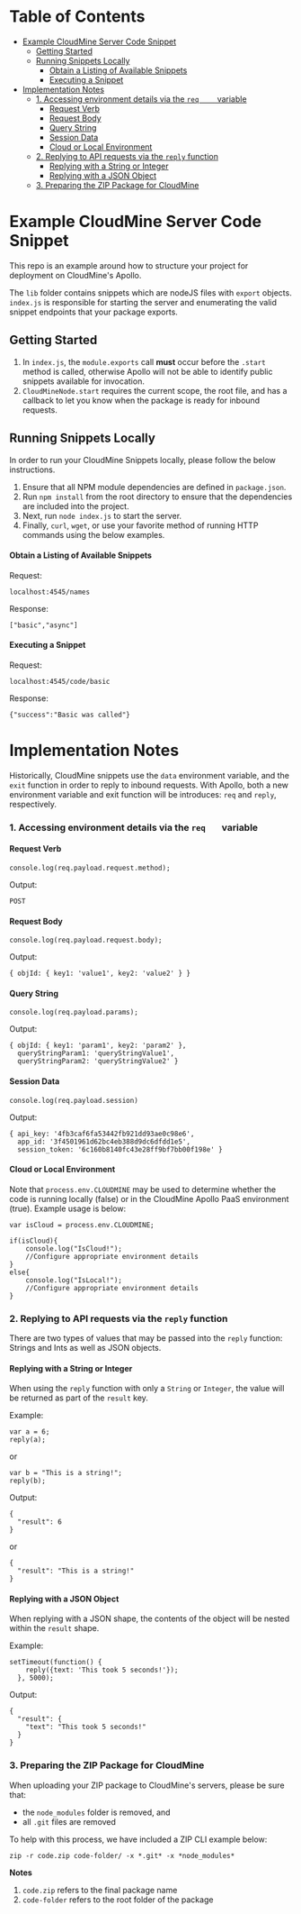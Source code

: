 <!-- START doctoc generated TOC please keep comment here to allow auto update -->
<!-- DON'T EDIT THIS SECTION, INSTEAD RE-RUN doctoc TO UPDATE -->
# Table of Contents 
- [Example CloudMine Server Code Snippet](#example-cloudmine-server-code-snippet)
  - [Getting Started](#getting-started)
  - [Running Snippets Locally](#running-snippets-locally)
      - [Obtain a Listing of Available Snippets](#obtain-a-listing-of-available-snippets)
      - [Executing a Snippet](#executing-a-snippet)
- [Implementation Notes](#implementation-notes)
    - [1. Accessing environment details via the `req	` variable](#1-accessing-environment-details-via-the-req%09-variable)
      - [Request Verb](#request-verb)
      - [Request Body](#request-body)
      - [Query String](#query-string)
      - [Session Data](#session-data)
      - [Cloud or Local Environment](#cloud-or-local-environment)
    - [2. Replying to API requests via the `reply` function](#2-replying-to-api-requests-via-the-reply-function)
      - [Replying with a String or Integer](#replying-with-a-string-or-integer)
      - [Replying with a JSON Object](#replying-with-a-json-object)
    - [3. Preparing the ZIP Package for CloudMine](#3-preparing-the-zip-package-for-cloudmine)

<!-- END doctoc generated TOC please keep comment here to allow auto update -->

# Example CloudMine Server Code Snippet

This repo is an example around how to structure your project for deployment on CloudMine's Apollo.

The `lib` folder contains snippets which are nodeJS files with `export` objects. `index.js` is responsible for starting the server and enumerating the valid snippet endpoints that your package exports.

## Getting Started

1. In `index.js`, the `module.exports` call **must** occur before the `.start` method is called, otherwise Apollo will not be able to identify public snippets available for invocation. 
2. `CloudMineNode.start` requires the current scope, the root file, and has a callback to let you know when the package is ready for inbound requests.

## Running Snippets Locally

In order to run your CloudMine Snippets locally, please follow the below instructions. 

1. Ensure that all NPM module dependencies are defined in `package.json`. 
2. Run `npm install` from the root directory to ensure that the dependencies are included into the project. 
3. Next, run `node index.js` to start the server.
4. Finally, `curl`, `wget`, or use your favorite method of running HTTP commands using the below examples.

#### Obtain a Listing of Available Snippets

Request: 

`localhost:4545/names`

Response: 

`["basic","async"]`

#### Executing a Snippet
 
Request:

`localhost:4545/code/basic`

Response:

`{"success":"Basic was called"}`
 
# Implementation Notes

Historically, CloudMine snippets use the `data` environment variable, and the `exit` function in order to reply to inbound requests. With Apollo, both a new environment variable and exit function will be introduces: `req` and `reply`, respectively. 


### 1. Accessing environment details via the `req	` variable

#### Request Verb
```
console.log(req.payload.request.method);
```
Output:

```
POST
```

#### Request Body
```
console.log(req.payload.request.body);
```
Output:

```
{ objId: { key1: 'value1', key2: 'value2' } }
```

#### Query String
```
console.log(req.payload.params);
```
Output:

```
{ objId: { key1: 'param1', key2: 'param2' },
  queryStringParam1: 'queryStringValue1',
  queryStringParam2: 'queryStringValue2' }
```

#### Session Data

```
console.log(req.payload.session)
```
Output:

```
{ api_key: '4fb3caf6fa53442fb921dd93ae0c98e6',
  app_id: '3f4501961d62bc4eb388d9dc6dfdd1e5',
  session_token: '6c160b8140fc43e28ff9bf7bb00f198e' }
```

#### Cloud or Local Environment

Note that `process.env.CLOUDMINE` may be used to determine whether the code is running locally (false) or in the CloudMine Apollo PaaS environment (true). Example usage is below:

```
var isCloud = process.env.CLOUDMINE;

if(isCloud){
    console.log("IsCloud!");
    //Configure appropriate environment details
}
else{
    console.log("IsLocal!");
    //Configure appropriate environment details 
}
```

### 2. Replying to API requests via the `reply` function

There are two types of values that may be passed into the `reply` function: Strings and Ints as well as JSON objects. 

#### Replying with a String or Integer 

When using the `reply` function with only a `String` or `Integer`, the value will be returned as part of the `result` key. 

Example:

```
var a = 6;
reply(a);
```
or

```
var b = "This is a string!";
reply(b);
```

Output:

```
{
  "result": 6
}
```
or

```
{
  "result": "This is a string!"
}
```

#### Replying with a JSON Object 

When replying with a JSON shape, the contents of the object will be nested within the `result` shape. 

Example:

```
setTimeout(function() {
    reply({text: 'This took 5 seconds!'});
  }, 5000);
```

Output:

```
{
  "result": {
    "text": "This took 5 seconds!"
  }
}
```

### 3. Preparing the ZIP Package for CloudMine

When uploading your ZIP package to CloudMine's servers, please be sure that:

* the `node_modules` folder is removed, and
* all `.git` files are removed

To help with this process, we have included a ZIP CLI example below:

`zip -r code.zip code-folder/ -x *.git* -x *node_modules*`

**Notes**

1. `code.zip` refers to the final package name
2. `code-folder` refers to the root folder of the package


